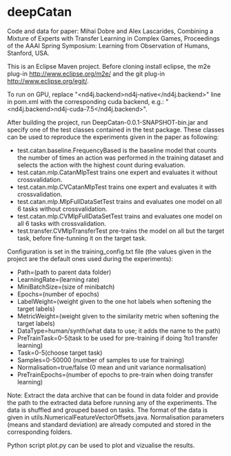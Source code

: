 # deepCatan

Code and data for paper: Mihai Dobre and Alex Lascarides, Combining a Mixture of Experts with Transfer Learning in Complex Games, Proceedings of the AAAI Spring Symposium: Learning from Observation of Humans, Stanford, USA.

This is an Eclipse Maven project. Before cloning install eclipse, the m2e plug-in http://www.eclipse.org/m2e/ and the git plug-in http://www.eclipse.org/egit/.

To run on GPU, replace "<nd4j.backend>nd4j-native</nd4j.backend>" line in pom.xml with the corresponding cuda backend, e.g.: "<nd4j.backend>nd4j-cuda-7.5</nd4j.backend>".

After building the project, run DeepCatan-0.0.1-SNAPSHOT-bin.jar and specify one of the test classes contained in the test package. These classes can be used to reproduce the experiments given in the paper as following:
- test.catan.baseline.FrequencyBased is the baseline model that counts the number of times an action was performed in the training dataset and selects the action with the highest count during evaluation.
- test.catan.mlp.CatanMlpTest trains one expert and evaluates it without crossvalidation.
- test.catan.mlp.CVCatanMlpTest trains one expert and evaluates it with crossvalidation.
- test.catan.mlp.MlpFullDataSetTest trains and evaluates one model on all 6 tasks without crossvalidation.
- test.catan.mlp.CVMlpFullDataSetTest trains and evaluates one model on all 6 tasks with crossvalidation.
- test.transfer.CVMlpTransferTest pre-trains the model on all but the target task, before fine-tunning it on the target task.

Configuration is set in the training_config.txt file (the values given in the project are the default ones used during the experiments):
- Path=(path to parent data folder)
- LearningRate=(learning rate)
- MiniBatchSize=(size of minibatch)
- Epochs=(number of epochs)
- LabelWeight=(weight given to the one hot labels when softening the target labels)
- MetricWeight=(weight given to the similarity metric when softening the target labels)
- DataType=human/synth(what data to use; it adds the name to the path)
- PreTrainTask=0-5(task to be used for pre-training if doing 1to1 transfer learning)
- Task=0-5(choose target task)
- Samples=0-50000 (number of samples to use for training)
- Normalisation=true/false (0 mean and unit variance normalisation)
- PreTrainEpochs=(number of epochs to pre-train when doing transfer learning) 

Note: Extract the data archive that can be found in data folder and provide the path to the extracted data before running any of the experiments. The data is shuffled and grouped based on tasks. The format of the data is given in utils.NumericalFeatureVectorOffsets.java. Normalisation parameters (means and standard deviation) are already computed and stored in the corresponding folders.

Python script plot.py can be used to plot and vizualise the results.